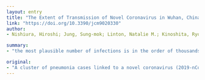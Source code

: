 ```yaml
---
layout: entry
title: "The Extent of Transmission of Novel Coronavirus in Wuhan, China, 2020"
link: "https://doi.org/10.3390/jcm9020330"
author:
- Nishiura, Hiroshi; Jung, Sung-mok; Linton, Natalie M.; Kinoshita, Ryo; Yang, Yichi; Hayashi, Katsuma; Kobayashi, Tetsuro; Yuan, Baoyin; Akhmetzhanov, Andrei R.

summary:
- "the most plausible number of infections is in the order of thousands, rather than hundreds. There is a strong indication that untraced exposures other than the one in the epidemiologically linked seafood market in Wuhan have occurred. Reported case incidence has now reached the hundreds, but this is likely an underestimate."

original:
- "A cluster of pneumonia cases linked to a novel coronavirus (2019-nCoV) was reported by China in late December 2019. Reported case incidence has now reached the hundreds, but this is likely an underestimate. As of 24 January 2020, with reports of thirteen exportation events, we estimate the cumulative incidence in China at 5502 cases (95% confidence interval: 3027, 9057). The most plausible number of infections is in the order of thousands, rather than hundreds, and there is a strong indication that untraced exposures other than the one in the epidemiologically linked seafood market in Wuhan have occurred."
---
```


